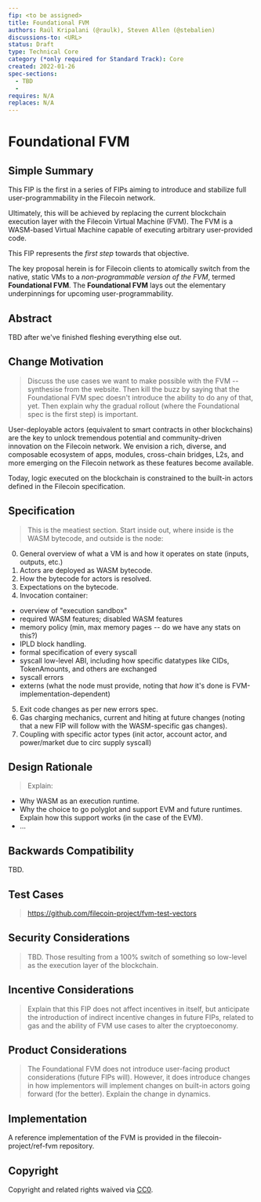 ```yaml
---
fip: <to be assigned>
title: Foundational FVM
authors: Raúl Kripalani (@raulk), Steven Allen (@stebalien)
discussions-to: <URL>
status: Draft
type: Technical Core
category (*only required for Standard Track): Core
created: 2022-01-26
spec-sections: 
  - TBD
  - 
requires: N/A
replaces: N/A
---
```


# Foundational FVM

## Simple Summary

This FIP is the first in a series of FIPs aiming to introduce and stabilize
full user-programmability in the Filecoin network.

Ultimately, this will be achieved by replacing the current blockchain execution
layer with the Filecoin Virtual Machine (FVM). The FVM is a WASM-based Virtual
Machine capable of executing arbitrary user-provided code.

This FIP represents the _first step_ towards that objective.

The key proposal herein is for Filecoin clients to atomically switch from the
native, static VMs to a _non-programmable version of the FVM_, termed
**Foundational FVM**. The **Foundational FVM** lays out the elementary
underpinnings for upcoming user-programmability.

## Abstract

TBD after we've finished fleshing everything else out.

## Change Motivation

> Discuss the use cases we want to make possible with the FVM -- synthesise from
> the website. Then kill the buzz by saying that the Foundational FVM spec
> doesn't introduce the ability to do any of that, yet. Then explain why the
> gradual rollout (where the Foundational spec is the first step) is important.

User-deployable actors (equivalent to smart contracts in other blockchains) are
the key to unlock tremendous potential and community-driven innovation on the
Filecoin network. We envision a rich, diverse, and composable ecosystem of apps,
modules, cross-chain bridges, L2s, and more emerging on the Filecoin network as
these features become available.

Today, logic executed on the blockchain is constrained to the built-in actors
defined in the Filecoin specification.


## Specification

> This is the meatiest section. Start inside out, where inside is the WASM
> bytecode, and outside is the node:

0. General overview of what a VM is and how it operates on state (inputs,
   outputs, etc.)
1. Actors are deployed as WASM bytecode.
2. How the bytecode for actors is resolved.
3. Expectations on the bytecode.
4. Invocation container:
  - overview of "execution sandbox"
  - required WASM features; disabled WASM features
  - memory policy (min, max memory pages -- do we have any stats on this?)
  - IPLD block handling.
  - formal specification of every syscall
  - syscall low-level ABI, including how specific datatypes like CIDs,
    TokenAmounts, and others are exchanged
  - syscall errors
  - externs (what the node must provide, noting that _how_ it's done is
    FVM-implementation-dependent)
5. Exit code changes as per new errors spec.
6. Gas charging mechanics, current and hiting at future changes (noting that a
   new FIP will follow with the WASM-specific gas changes).
7. Coupling with specific actor types (init actor, account actor, and
   power/market due to circ supply syscall)

## Design Rationale

> Explain:
- Why WASM as an execution runtime.
- Why the choice to go polyglot and support EVM and future runtimes. Explain how
  this support works (in the case of the EVM).
- ...


## Backwards Compatibility

TBD.

## Test Cases

> https://github.com/filecoin-project/fvm-test-vectors

## Security Considerations

> TBD. Those resulting from a 100% switch of something so low-level as the
> execution layer of the blockchain.

## Incentive Considerations

> Explain that this FIP does not affect incentives in itself, but anticipate the
> introduction of indirect incentive changes in future FIPs, related to gas and
> the ability of FVM use cases to alter the cryptoeconomy.

## Product Considerations

> The Foundational FVM does not introduce user-facing product considerations
> (future FIPs will). However, it does introduce changes in how implementors
> will implement changes on built-in actors going forward (for the better).
> Explain the change in dynamics.

## Implementation

A reference implementation of the FVM is provided in the
filecoin-project/ref-fvm repository.

## Copyright

Copyright and related rights waived via [CC0](https://creativecommons.org/publicdomain/zero/1.0/).